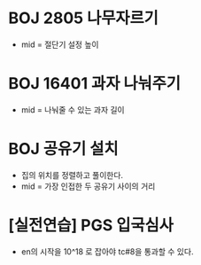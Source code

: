# BOJ 2805 나무자르기 
- mid = 절단기 설정 높이

# BOJ 16401 과자 나눠주기
- mid = 나눠줄 수 있는 과자 길이

# BOJ 공유기 설치
- 집의 위치를 정렬하고 풀이한다.
- mid = 가장 인접한 두 공유기 사이의 거리

# [실전연습] PGS 입국심사
- en의 시작을 10^18 로 잡아야 tc#8을 통과할 수 있다.